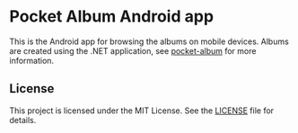 # Pocket Album Android app

This is the Android app for browsing the albums on mobile devices. Albums are created using the .NET application, see [pocket-album](https://github.com/PocketAlbum/pocket-album) for more information.

## License

This project is licensed under the MIT License. See the [LICENSE](LICENSE) file for details.